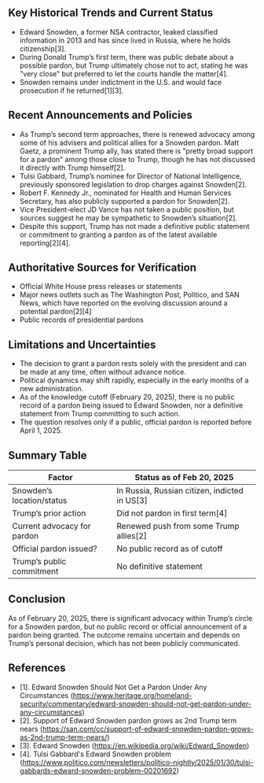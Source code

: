 ## Key Historical Trends and Current Status

- Edward Snowden, a former NSA contractor, leaked classified information in 2013 and has since lived in Russia, where he holds citizenship[3].
- During Donald Trump’s first term, there was public debate about a possible pardon, but Trump ultimately chose not to act, stating he was "very close" but preferred to let the courts handle the matter[4].
- Snowden remains under indictment in the U.S. and would face prosecution if he returned[1][3].

## Recent Announcements and Policies

- As Trump’s second term approaches, there is renewed advocacy among some of his advisers and political allies for a Snowden pardon. Matt Gaetz, a prominent Trump ally, has stated there is "pretty broad support for a pardon" among those close to Trump, though he has not discussed it directly with Trump himself[2].
- Tulsi Gabbard, Trump’s nominee for Director of National Intelligence, previously sponsored legislation to drop charges against Snowden[2].
- Robert F. Kennedy Jr., nominated for Health and Human Services Secretary, has also publicly supported a pardon for Snowden[2].
- Vice President-elect JD Vance has not taken a public position, but sources suggest he may be sympathetic to Snowden’s situation[2].
- Despite this support, Trump has not made a definitive public statement or commitment to granting a pardon as of the latest available reporting[2][4].

## Authoritative Sources for Verification

- Official White House press releases or statements
- Major news outlets such as The Washington Post, Politico, and SAN News, which have reported on the evolving discussion around a potential pardon[2][4]
- Public records of presidential pardons

## Limitations and Uncertainties

- The decision to grant a pardon rests solely with the president and can be made at any time, often without advance notice.
- Political dynamics may shift rapidly, especially in the early months of a new administration.
- As of the knowledge cutoff (February 20, 2025), there is no public record of a pardon being issued to Edward Snowden, nor a definitive statement from Trump committing to such action.
- The question resolves only if a public, official pardon is reported before April 1, 2025.

## Summary Table

| Factor                        | Status as of Feb 20, 2025                |
|-------------------------------|------------------------------------------|
| Snowden’s location/status     | In Russia, Russian citizen, indicted in US[3] |
| Trump’s prior action          | Did not pardon in first term[4]          |
| Current advocacy for pardon   | Renewed push from some Trump allies[2]   |
| Official pardon issued?       | No public record as of cutoff            |
| Trump’s public commitment     | No definitive statement                  |

## Conclusion

As of February 20, 2025, there is significant advocacy within Trump’s circle for a Snowden pardon, but no public record or official announcement of a pardon being granted. The outcome remains uncertain and depends on Trump’s personal decision, which has not been publicly communicated.

## References

- [1]. Edward Snowden Should Not Get a Pardon Under Any Circumstances (https://www.heritage.org/homeland-security/commentary/edward-snowden-should-not-get-pardon-under-any-circumstances)
- [2]. Support of Edward Snowden pardon grows as 2nd Trump term nears (https://san.com/cc/support-of-edward-snowden-pardon-grows-as-2nd-trump-term-nears/)
- [3]. Edward Snowden (https://en.wikipedia.org/wiki/Edward_Snowden)
- [4]. Tulsi Gabbard's Edward Snowden problem (https://www.politico.com/newsletters/politico-nightly/2025/01/30/tulsi-gabbards-edward-snowden-problem-00201692)